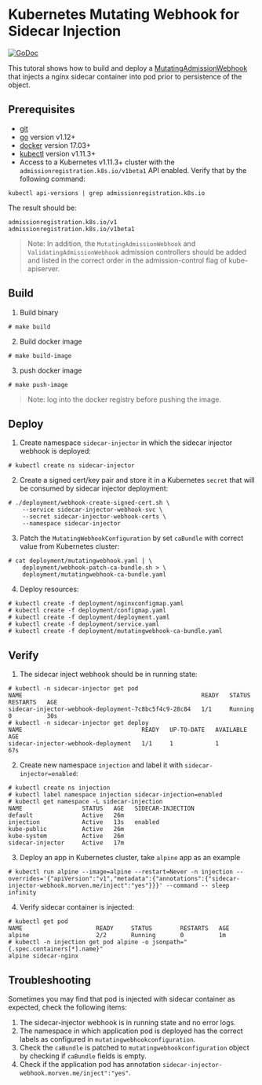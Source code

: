 # Kubernetes Mutating Webhook for Sidecar Injection

[![GoDoc](https://godoc.org/github.com/dixneuf19/kube-validating-webhook-arm-check?status.svg)](https://godoc.org/github.com/dixneuf19/kube-validating-webhook-arm-check)

This tutoral shows how to build and deploy a [MutatingAdmissionWebhook](https://kubernetes.io/docs/admin/admission-controllers/#mutatingadmissionwebhook-beta-in-19) that injects a nginx sidecar container into pod prior to persistence of the object.

## Prerequisites

- [git](https://git-scm.com/downloads)
- [go](https://golang.org/dl/) version v1.12+
- [docker](https://docs.docker.com/install/) version 17.03+
- [kubectl](https://kubernetes.io/docs/tasks/tools/install-kubectl/) version v1.11.3+
- Access to a Kubernetes v1.11.3+ cluster with the `admissionregistration.k8s.io/v1beta1` API enabled. Verify that by the following command:

```
kubectl api-versions | grep admissionregistration.k8s.io
```
The result should be:
```
admissionregistration.k8s.io/v1
admissionregistration.k8s.io/v1beta1
```

> Note: In addition, the `MutatingAdmissionWebhook` and `ValidatingAdmissionWebhook` admission controllers should be added and listed in the correct order in the admission-control flag of kube-apiserver.

## Build

1. Build binary

```
# make build
```

2. Build docker image
   
```
# make build-image
```

3. push docker image

```
# make push-image
```

> Note: log into the docker registry before pushing the image.

## Deploy

1. Create namespace `sidecar-injector` in which the sidecar injector webhook is deployed:

```
# kubectl create ns sidecar-injector
```

2. Create a signed cert/key pair and store it in a Kubernetes `secret` that will be consumed by sidecar injector deployment:

```
# ./deployment/webhook-create-signed-cert.sh \
    --service sidecar-injector-webhook-svc \
    --secret sidecar-injector-webhook-certs \
    --namespace sidecar-injector
```

3. Patch the `MutatingWebhookConfiguration` by set `caBundle` with correct value from Kubernetes cluster:

```
# cat deployment/mutatingwebhook.yaml | \
    deployment/webhook-patch-ca-bundle.sh > \
    deployment/mutatingwebhook-ca-bundle.yaml
```

4. Deploy resources:

```
# kubectl create -f deployment/nginxconfigmap.yaml
# kubectl create -f deployment/configmap.yaml
# kubectl create -f deployment/deployment.yaml
# kubectl create -f deployment/service.yaml
# kubectl create -f deployment/mutatingwebhook-ca-bundle.yaml
```

## Verify

1. The sidecar inject webhook should be in running state:

```
# kubectl -n sidecar-injector get pod
NAME                                                   READY   STATUS    RESTARTS   AGE
sidecar-injector-webhook-deployment-7c8bc5f4c9-28c84   1/1     Running   0          30s
# kubectl -n sidecar-injector get deploy
NAME                                  READY   UP-TO-DATE   AVAILABLE   AGE
sidecar-injector-webhook-deployment   1/1     1            1           67s
```

2. Create new namespace `injection` and label it with `sidecar-injector=enabled`:

```
# kubectl create ns injection
# kubectl label namespace injection sidecar-injection=enabled
# kubectl get namespace -L sidecar-injection
NAME                 STATUS   AGE   SIDECAR-INJECTION
default              Active   26m
injection            Active   13s   enabled
kube-public          Active   26m
kube-system          Active   26m
sidecar-injector     Active   17m
```

3. Deploy an app in Kubernetes cluster, take `alpine` app as an example

```
# kubectl run alpine --image=alpine --restart=Never -n injection --overrides='{"apiVersion":"v1","metadata":{"annotations":{"sidecar-injector-webhook.morven.me/inject":"yes"}}}' --command -- sleep infinity
```

4. Verify sidecar container is injected:

```
# kubectl get pod
NAME                     READY     STATUS        RESTARTS   AGE
alpine                   2/2       Running       0          1m
# kubectl -n injection get pod alpine -o jsonpath="{.spec.containers[*].name}"
alpine sidecar-nginx
```

## Troubleshooting

Sometimes you may find that pod is injected with sidecar container as expected, check the following items:

1. The sidecar-injector webhook is in running state and no error logs.
2. The namespace in which application pod is deployed has the correct labels as configured in `mutatingwebhookconfiguration`.
3. Check the `caBundle` is patched to `mutatingwebhookconfiguration` object by checking if `caBundle` fields is empty.
4. Check if the application pod has annotation `sidecar-injector-webhook.morven.me/inject":"yes"`.
